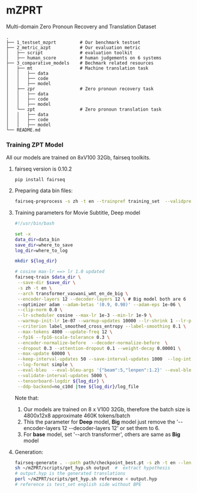 # mZPRT

Multi-domain Zero Pronoun Recovery and Translation Dataset

    .
    ├── 1_testset_mzprt         # Our benchmark testset
    ├── 2_metric_azpt           # Our evaluation metric
    │   ├── script              # evaluation toolkit
    │   ├── human_score         # human judgements on 6 systems
    ├── 3_comparative_models    # Bechmark related resources
    │   ├── mt                  # Machine translation task
    │   │   ├── data
    │   │   ├── code
    │   │   ├── model
    │   ├── zpr                 # Zero pronoun recovery task
    │   │   ├── data
    │   │   ├── code
    │   │   ├── model
    │   └── zpt                 # Zero pronoun translation task
    │   │   ├── data
    │   │   ├── code
    │   │   ├── model
    └── README.md



### Training ZPT  Model

All our models are trained on 8xV100 32Gb, fairseq toolkits.

1. fairseq version is 0.10.2

   ```
   pip install fairseq 
   ```

2. Preparing data bin files:

   ```bash
   fairseq-preprocess -s zh -t en --trainpref training_set  --validpref valid_set --testpref test_set --destdir Output_dir --workers 20 
   ```

3. Training parameters for Movie Subtitle, Deep model

   ```bash
   #!/usr/bin/bash
   
   set -x
   data_dir=data_bin
   save_dir=where_to_save
   log_dir=where_to_log
   
   mkdir ${log_dir}
   
   # cosine max-lr ==> lr 1.0 updated
   fairseq-train $data_dir \
   	--save-dir $save_dir \
   	-s zh -t en \
   	--arch transformer_vaswani_wmt_en_de_big \
    --encoder-layers 12 --decoder-layers 12 \ # Big model both are 6
   	--optimizer adam --adam-betas '(0.9, 0.98)' --adam-eps 1e-06 \
    --clip-norm 0.0 \
   	--lr-scheduler cosine --max-lr 1e-3 --min-lr 1e-9 \
    --warmup-init-lr 1e-07 --warmup-updates 10000 --lr-shrink 1 --lr-period-updates 50000 \
   	--criterion label_smoothed_cross_entropy --label-smoothing 0.1 \
   	--max-tokens 4800 --update-freq 12 \
    --fp16 --fp16-scale-tolerance 0.3 \
   	--encoder-normalize-before  --decoder-normalize-before  \
   	--dropout 0.3 --attention-dropout 0.1 --weight-decay 0.00001 \
   	--max-update 60000 \
   	--keep-interval-updates 50 --save-interval-updates 1000  --log-interval 100 --no-epoch-checkpoints \
    --log-format simple \
    --eval-bleu  --eval-bleu-args '{"beam":5,"lenpen":1.2}' --eval-bleu-remove-bpe \
    --validate-interval-updates 5000 \
    --tensorboard-logdir ${log_dir} \
   	--ddp-backend=no_c10d |tee ${log_dir}/log_file
   ```

   Note that:

   1.  Our models are trained on 8 x V100 32Gb, therefore the batch size is 4800x12x8 approximate 460K tokens/batch
   2.  This the parameter for **Deep** model, **Big** model just remove the '--encoder-layers 12 --decoder-layers 12' or set them to 6.
   3.  For **base** model, set '--arch transformer', others are same as **Big** model

4. Generation:

   ```bash
   fairseq-generate . --path path/checkpoint_best.pt -s zh -t en --lenpen 1.2 --remove-bpe --beam 5 > output
   sh ~/mZPRT/scripts/get_hyp.sh output  #  extract hypothesis
   # output.hyp is the generated translations
   perl ~/mZPRT/scripts/get_hyp.sh reference < output.hyp
   # reference is test_set english side without BPE
   ```

   

